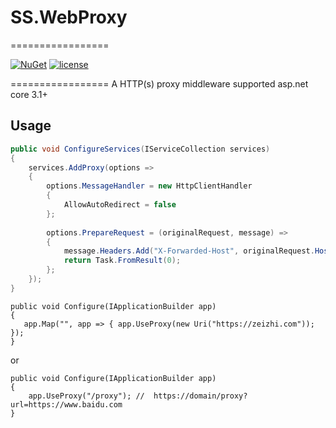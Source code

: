 # SS.WebProxy
=================

[![NuGet](https://img.shields.io/nuget/dt/SS.WebProxy.svg)](https://www.nuget.org/packages/SS.WebProxy)
[![license](https://img.shields.io/github/license/baijia-tech/SS.WebProxy.svg)](http://www.apache.org/licenses/LICENSE-2.0)

=================
A HTTP(s) proxy middleware supported asp.net core 3.1+

## Usage

```csharp
public void ConfigureServices(IServiceCollection services)
{
    services.AddProxy(options =>
    {
        options.MessageHandler = new HttpClientHandler
        {
            AllowAutoRedirect = false
        };
        
        options.PrepareRequest = (originalRequest, message) =>
        {
            message.Headers.Add("X-Forwarded-Host", originalRequest.Host.Host);
            return Task.FromResult(0);
        };
    });
}

```

```
public void Configure(IApplicationBuilder app)
{
   app.Map("", app => { app.UseProxy(new Uri("https://zeizhi.com")); });
}

```

or 

```
public void Configure(IApplicationBuilder app)
{
    app.UseProxy("/proxy"); //  https://domain/proxy?url=https://www.baidu.com
}

```

